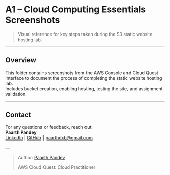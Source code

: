 # A1 – Cloud Computing Essentials Screenshots

> Visual reference for key steps taken during the S3 static website hosting lab.

---

## Overview

This folder contains screenshots from the AWS Console and Cloud Quest interface to document the process of completing the static website hosting lab.  
Includes bucket creation, enabling hosting, testing the site, and assignment validation.

---

## Contact

For any questions or feedback, reach out:  
**Paarth Pandey**  
[LinkedIn](https://www.linkedin.com/in/paarth-pandey-13779529b/) | [GitHub](https://github.com/paarthpandey10) | paarthdxb@gmail.com

—

> Author: [Paarth Pandey](https://github.com/paarthpandey10)  
>  
> AWS Cloud Quest: Cloud Practitioner
